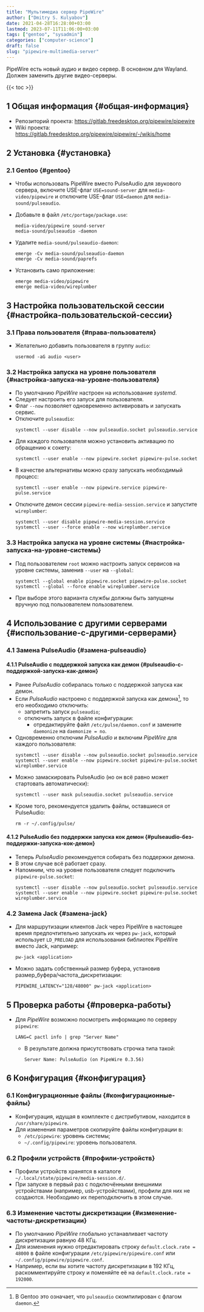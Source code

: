 ```yaml
---
title: "Мультимедиа сервер PipeWire"
author: ["Dmitry S. Kulyabov"]
date: 2021-04-28T16:28:00+03:00
lastmod: 2023-07-11T11:06:00+03:00
tags: ["gentoo", "sysadmin"]
categories: ["computer-science"]
draft: false
slug: "pipewire-multimedia-server"
---
```


PipeWire есть новый аудио и видео сервер. В основном для Wayland. Должен заменить другие видео-серверы.

<!--more-->

{{< toc >}}


## <span class="section-num">1</span> Общая информация {#общая-информация}

-   Репозиторий проекта: <https://gitlab.freedesktop.org/pipewire/pipewire>
-   Wiki проекта: <https://gitlab.freedesktop.org/pipewire/pipewire/-/wikis/home>


## <span class="section-num">2</span> Установка {#установка}


### <span class="section-num">2.1</span> Gentoo {#gentoo}

-   Чтобы использовать PipeWire вместо PulseAudio для звукового сервера, включите USE-флаг `USE=sound-server` для `media-video/pipewire` и отключите USE-флаг `USE=daemon` для `media-sound/pulseaudio`.
-   Добавьте в файл `/etc/portage/package.use`:
    ```conf-unix
    media-video/pipewire sound-server
    media-sound/pulseaudio -daemon
    ```

-   Удалите `media-sound/pulseaudio-daemon`:
    ```shell
    emerge -Cv media-sound/pulseaudio-daemon
    emerge -Cv media-sound/paprefs
    ```

-   Установить само приложение:
    ```shell
    emerge media-video/pipewire
    emerge media-video/wireplumber
    ```


## <span class="section-num">3</span> Настройка пользовательской сессии {#настройка-пользовательской-сессии}


### <span class="section-num">3.1</span> Права пользователя {#права-пользователя}

-   Желательно добавить пользователя в группу `audio`:
    ```shell
    usermod -aG audio <user>
    ```


### <span class="section-num">3.2</span> Настройка запуска на уровне пользователя {#настройка-запуска-на-уровне-пользователя}

-   По умолчанию _PipeWire_ настроен на использование _systemd_.
-   Следует настроить его запуск для пользователя.
-   Флаг `--now` позволяет одновременно активировать и запускать сервис.
-   Отключите `pulseaudio`:
    ```shell
    systemctl --user disable --now pulseaudio.socket pulseaudio.service
    ```
-   Для каждого пользователя можно установить активацию по обращению к сокету:
    ```shell
    systemctl --user enable --now pipewire.socket pipewire-pulse.socket
    ```
-   В качестве альтернативы можно сразу запускать необходимый процесс:
    ```shell
    systemctl --user enable --now pipewire.service pipewire-pulse.service
    ```
-   Отключите демон сессии `pipewire-media-session.service` и запустите `wireplumber`:
    ```shell
    systemctl --user disable pipewire-media-session.service
    systemctl --user --force enable --now wireplumber.service
    ```


### <span class="section-num">3.3</span> Настройка запуска на уровне системы {#настройка-запуска-на-уровне-системы}

-   Под пользователем `root` можно настроить запуск сервисов на уровне системы, заменив `--user` на `--global`:
    ```shell
    systemctl --global enable pipewire.socket pipewire-pulse.socket
    systemctl --global --force enable wireplumber.service
    ```
-   При выборе этого варианта службы должны быть запущены вручную под пользователем пользователем.


## <span class="section-num">4</span> Использование с другими серверами {#использование-с-другими-серверами}


### <span class="section-num">4.1</span> Замена PulseAudio {#замена-pulseaudio}


#### <span class="section-num">4.1.1</span> PulseAudio с поддержкой запуска как демон {#pulseaudio-с-поддержкой-запуска-как-демон}

-   Ранее _PulseAudio_ собиралась только с поддержкой запуска как демон.
-   Если _PulseAudio_ настроено с поддержкой запуска как демона[^fn:1], то его необходимо отключить:
    -   запретить запуск `pulseaudio`;
    -   отключить запуск в файле конфигурации:
        -   отредактируйте файл `/etc/pulse/daemon.conf` и замените `daemonize` на `daemonize = no`.
-   Одновременно отключим _PulseAudio_ и включим _PipeWire_ для каждого пользователя:
    ```shell
    systemctl --user disable --now pulseaudio.socket pulseaudio.service
    systemctl --user enable --now pipewire.socket pipewire-pulse.socket wireplumber.service
    ```
-   Можно замаскировать PulseAudio (но он всё равно может стартовать автоматически):
    ```shell
    systemctl --user mask pulseaudio.socket pulseaudio.service
    ```
-   Кроме того, рекомендуется удалить файлы, оставшиеся от PulseAudio:
    ```shell
    rm -r ~/.config/pulse/
    ```


#### <span class="section-num">4.1.2</span> PulseAudio без поддержки запуска кок демон {#pulseaudio-без-поддержки-запуска-кок-демон}

-   Теперь _PulseAudio_ рекомендуется собирать без поддержки демона.
-   В этом случае всё работает сразу.
-   Напомним, что на уровне пользователя следует подключить `pipewire-pulse.socket`:
    ```shell
    systemctl --user disable --now pulseaudio.socket pulseaudio.service
    systemctl --user enable --now pipewire.socket pipewire-pulse.socket wireplumber.service
    ```


### <span class="section-num">4.2</span> Замена Jack {#замена-jack}

-   Для маршрутизации клиентов Jack через PipeWire в настоящее время
    предпочтительно запускать их через `pw-jack`, который использует
    `LD_PRELOAD` для использования библиотек PipeWire вместо Jack, например:
    ```shell
    pw-jack <application>
    ```

-   Можно задать собственный размер буфера, установив размер_буфера/частота_дискретизации:
    ```shell
    PIPEWIRE_LATENCY="128/48000" pw-jack <application>
    ```


## <span class="section-num">5</span> Проверка работы {#проверка-работы}

-   Для _PipeWire_ возможно посмотреть информацию по серверу `pipewire`:
    ```shell
    LANG=C pactl info | grep "Server Name"
    ```

    -   В результате должна присутствовать строчка типа такой:
        ```shell
        Server Name: PulseAudio (on PipeWire 0.3.56)
        ```


## <span class="section-num">6</span> Конфигурация {#конфигурация}


### <span class="section-num">6.1</span> Конфигурационные файлы {#конфигурационные-файлы}

-   Конфигурация, идущая в комплекте с дистрибутивом, находится в `/usr/share/pipewire`.
-   Для изменения параметров скопируйте файлы конфигурации в:
    -   `/etc/pipewire`: уровень системы;
    -   `~/.config/pipewire`: уровень пользователя.


### <span class="section-num">6.2</span> Профили устройств {#профили-устройств}

-   Профили устройств хранятся в каталоге `~/.local/state/pipewire/media-session.d/`.
-   При запуске в первый раз с подключёнными внешними устройствами (например, usb-устройствами), профили для них не создаются. Необходимо их переподключить в этом случае.


### <span class="section-num">6.3</span> Изменение частоты дискретизации {#изменение-частоты-дискретизации}

-   По умолчанию _PipeWire_ глобально устанавливает частоту дискретизации равную 48 КГц.
-   Для изменения нужно отредактировать строку `default.clock.rate = 48000` в файле конфигурации `/etc/pipewire/pipewire.conf` или `~/.config/pipewire/pipewire.conf`.
-   Например, если вы хотите частоту дискретизации в 192 КГц, раскомментируйте строку и поменяйте её на `default.clock.rate = 192000`.

[^fn:1]: В Gentoo это означает, что `pulseaudio` скомпилирован с флагом `daemon`.